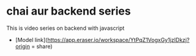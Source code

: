 # chai aur backend series 

This is video series on backend with javascript
- [Model link](https://app.eraser.io/workspace/YtPqZ1VogxGy1jzIDkzj?origin = share)